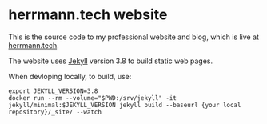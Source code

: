 # herrmann.tech website

This is the source code to my professional website and blog, which is live at
[herrmann.tech](https://herrmann.tech).

The website uses [Jekyll](https://jekyllrb.com/) version 3.8 to build static
web pages.

When devloping locally, to build, use:

```
export JEKYLL_VERSION=3.8
docker run --rm --volume="$PWD:/srv/jekyll" -it jekyll/minimal:$JEKYLL_VERSION jekyll build --baseurl {your local repository}/_site/ --watch
```
